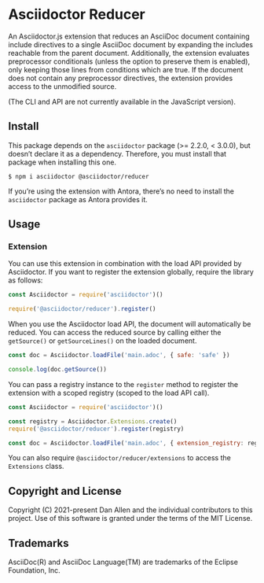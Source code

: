 # Asciidoctor Reducer

An Asciidoctor.js extension that reduces an AsciiDoc document containing include directives to a single AsciiDoc document by expanding the includes reachable from the parent document.
Additionally, the extension evaluates preprocessor conditionals (unless the option to preserve them is enabled), only keeping those lines from conditions which are true.
If the document does not contain any preprocessor directives, the extension provides access to the unmodified source.

(The CLI and API are not currently available in the JavaScript version).

## Install

This package depends on the `asciidoctor` package (>= 2.2.0, &lt; 3.0.0), but doesn’t declare it as a dependency.
Therefore, you must install that package when installing this one.

```console
$ npm i asciidoctor @asciidoctor/reducer
```

If you’re using the extension with Antora, there’s no need to install the `asciidoctor` package as Antora provides it.

## Usage

### Extension

You can use this extension in combination with the load API provided by Asciidoctor.
If you want to register the extension globally, require the library as follows:

```js
const Asciidoctor = require('asciidoctor')()

require('@asciidoctor/reducer').register()
```

When you use the Asciidoctor load API, the document will automatically be reduced.
You can access the reduced source by calling either the `getSource()` or `getSourceLines()` on the loaded document.

```js
const doc = Asciidoctor.loadFile('main.adoc', { safe: 'safe' })

console.log(doc.getSource())
```

You can pass a registry instance to the `register` method to register the extension with a scoped registry (scoped to the load API call).

```js
const Asciidoctor = require('asciidoctor')()

const registry = Asciidoctor.Extensions.create()
require('@asciidoctor/reducer').register(registry)

const doc = Asciidoctor.loadFile('main.adoc', { extension_registry: registry, safe: 'safe' })
```

You can also require `@asciidoctor/reducer/extensions` to access the `Extensions` class.

## Copyright and License

Copyright (C) 2021-present Dan Allen and the individual contributors to this project.
Use of this software is granted under the terms of the MIT License.

## Trademarks

AsciiDoc(R) and AsciiDoc Language(TM) are trademarks of the Eclipse Foundation, Inc.
